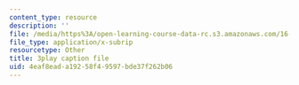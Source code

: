 ```yaml
---
content_type: resource
description: ''
file: /media/https%3A/open-learning-course-data-rc.s3.amazonaws.com/16-346-astrodynamics-fall-2008/4eaf8eada19258f49597bde37f262b06_SJI-SAs1Rnk.vtt
file_type: application/x-subrip
resourcetype: Other
title: 3play caption file
uid: 4eaf8ead-a192-58f4-9597-bde37f262b06
---
```

